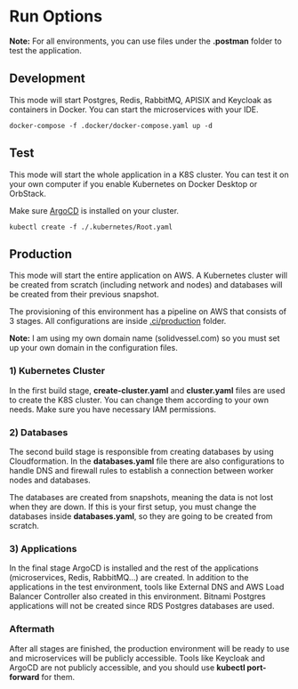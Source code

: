 # Run Options

**Note:** For all environments, you can use files under the **.postman** folder to test the application.

## Development

This mode will start Postgres, Redis, RabbitMQ, APISIX and Keycloak as containers in Docker. You can start the microservices with your
IDE.

```shell
docker-compose -f .docker/docker-compose.yaml up -d
```

## Test

This mode will start the whole application in a K8S cluster. You can test it on your own computer if you enable
Kubernetes
on Docker Desktop or OrbStack.

Make sure <a href="https://argo-cd.readthedocs.io/en/stable/getting_started/">ArgoCD<a/> is installed on your cluster.

```shell
kubectl create -f ./.kubernetes/Root.yaml
```

## Production

This mode will start the entire application on AWS. A Kubernetes cluster will be created from scratch (including network
and nodes)
and databases will be created from their previous snapshot.

The provisioning of this environment has a pipeline on AWS that consists of 3 stages. All configurations are inside
<a href="../.ci/production">.ci/production<a/> folder.

**Note:** I am using my own domain name (solidvessel.com) so you must set up your own domain in the configuration files.

### 1) Kubernetes Cluster

In the first build stage, **create-cluster.yaml** and **cluster.yaml**
files are used to create the K8S cluster. You can change them according to your own needs. Make sure you have necessary
IAM permissions.

### 2) Databases

The second build stage is responsible from creating databases by using Cloudformation. In the **databases.yaml** file
there are also configurations to handle DNS and firewall rules to establish a connection between worker nodes and
databases.

The databases are created from snapshots, meaning the data is not lost when they are down. If this is your
first setup, you must
change the databases inside **databases.yaml**, so they are going to be created from scratch.

### 3) Applications

In the final stage ArgoCD is installed and the rest of the applications (microservices, Redis, RabbitMQ...) are created.
In addition to the applications in the test environment,
tools like External DNS and AWS Load Balancer Controller also created in this environment. Bitnami Postgres applications
will
not be created since RDS Postgres databases are used.

### Aftermath

After all stages are finished, the production environment will be ready to use and microservices will be publicly
accessible.
Tools like Keycloak and ArgoCD are not publicly accessible, and you should use **kubectl port-forward** for them.
